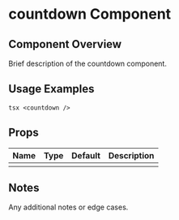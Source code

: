 # countdown Component

## Component Overview

Brief description of the countdown component.

## Usage Examples

`tsx
<countdown />
`

## Props

| Name | Type | Default | Description |
| ---- | ---- | ------- | ----------- |
|      |      |         |             |

## Notes

Any additional notes or edge cases.
